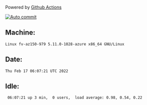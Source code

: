 Powered by [Github Actions](https://github.com/features/actions)

[![Auto commit](https://github.com/gyfary/workstation/workflows/Auto%20commit/badge.svg)](https://github.com/gyfary/workstation/actions?query=workflow%3A%22Auto+commit%22)

## Machine:
```
Linux fv-az150-979 5.11.0-1028-azure x86_64 GNU/Linux
```
## Date:
```
Thu Feb 17 06:07:21 UTC 2022
```
## Idle:
```
 06:07:21 up 3 min,  0 users,  load average: 0.98, 0.54, 0.22
```
